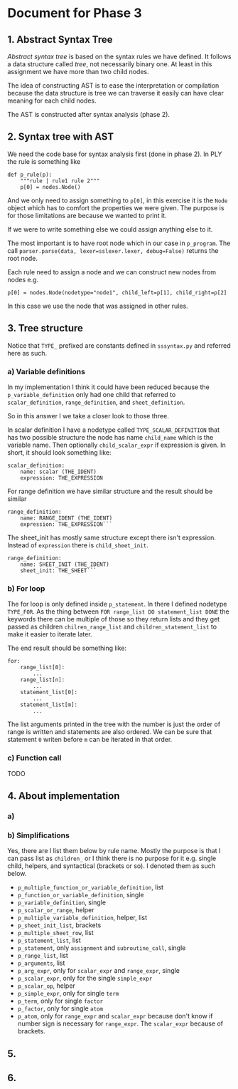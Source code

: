 # Document for Phase 3

## 1. Abstract Syntax Tree

_Abstract syntax tree_ is based on the syntax rules we have defined.
It follows a data structure called _tree_, not necessarily binary one.
At least in this assignment we have more than two child nodes.

The idea of constructing AST is to ease the interpretation or compilation because
the data structure is tree we can traverse it easily can have clear meaning for each child nodes.

The AST is constructed after syntax analysis (phase 2). 

## 2. Syntax tree with AST

We need the code base for syntax analysis first (done in phase 2).
In PLY the rule is something like

```
def p_rule(p):
    """rule | rule1 rule 2"""
    p[0] = nodes.Node()
```

And we only need to assign something to `p[0]`, in this exercise it
is the `Node` object which has to comfort the properties we were given.
The purpose is for those limitations are because we wanted to print it.

If we were to write something else we could assign anything else to it.

The most important is to have root node which in our case in `p_program`.
The call `parser.parse(data, lexer=sslexer.lexer, debug=False)` returns the
root node.

Each rule need to assign a node and we can construct new nodes from nodes e.g. 

```
p[0] = nodes.Node(nodetype="node1", child_left=p[1], child_right=p[2]
```

In this case we use the node that was assigned in other rules.

## 3. Tree structure

Notice that `TYPE_` prefixed are constants defined in `sssyntax.py` and referred here as such.

### a) Variable definitions

In my implementation I think it could have been reduced because the `p_variable_definition` only
had one child that referred to `scalar_definition`, `range_definition`, and `sheet_definition`.

So in this answer I we take a closer look to those three.

In scalar definition I have a nodetype called `TYPE_SCALAR_DEFINITION` that has two possible structure
the node has name `child_name` which is the variable name. Then optionally `child_scalar_expr` if expression
is given. In short, it should look something like:

```
scalar_definition:
    name: scalar (THE_IDENT)
    expression: THE_EXPRESSION
```

For range definition we have similar structure and the result should be similar

```
range_definition:
    name: RANGE_IDENT (THE_IDENT)
    expression: THE_EXPRESSION```
```

The sheet_init has mostly same structure except there isn't expression. 
Instead of `expression` there is `child_sheet_init`.

```
range_definition:
    name: SHEET_INIT (THE_IDENT)
    sheet_init: THE_SHEET```
```

### b) For loop

The for loop is only defined inside `p_statement`. In there I defined
nodetype `TYPE_FOR`. As the thing between `FOR range_list DO statement_list DONE` the
keywords there can be multiple of those so they return lists and they get passed as children
`chilren_range_list` and `children_statement_list` to make it easier to iterate later.

The end result should be something like:

```
for:
    range_list[0]: 
        ...
    range_list[n]:
        ...
    statement_list[0]:
        ...
    statement_list[m]:
        ...
```

The list arguments printed in the tree with the number is just the order of range is written and statements are also ordered.
We can be sure that statement `0` writen before `m` can be iterated in that order.

### c) Function call

TODO

## 4. About implementation
   
### a)

### b) Simplifications

Yes, there are I list them below by rule name. Mostly the purpose is that I can pass list as `children_` or
I think there is no purpose for it e.g. single child, helpers, and syntactical (brackets or so).
I denoted them as such below.

- `p_multiple_function_or_variable_definition`, list
- `p_function_or_variable_definition`, single
- `p_variable_definition`, single
- `p_scalar_or_range`, helper
- `p_multiple_variable_definition`, helper, list
- `p_sheet_init_list`, brackets
- `p_multiple_sheet_row`, list
- `p_statement_list`, list
- `p_statement`, only `assignment` and `subroutine_call`, single
- `p_range_list`, list
- `p_arguments`, list
- `p_arg_expr`, only for `scalar_expr` and `range_expr`, single
- `p_scalar_expr`, only for the single `simple_expr`
- `p_scalar_op`, helper
- `p_simple_expr`, only for single `term`
- `p_term`, only for single `factor`
- `p_factor`, only for single `atom`
- `p_atom`, only for `range_expr` and `scalar_expr` because don't know if number sign is necessary for `range_expr`. The `scalar_expr` because of brackets.

## 5.

## 6.
